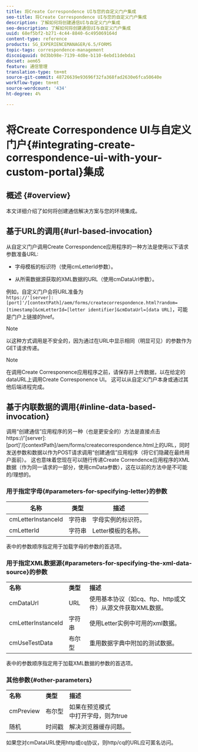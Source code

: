 ```yaml
---
title: 将Create Correspondence UI与您的自定义门户集成
seo-title: 将Create Correspondence UI与您的自定义门户集成
description: 了解如何将创建通信UI与自定义门户集成
seo-description: 了解如何将创建通信UI与自定义门户集成
uuid: 68ef5bf2-b271-4c44-8840-6c495069164d
content-type: reference
products: SG_EXPERIENCEMANAGER/6.5/FORMS
topic-tags: correspondence-management
discoiquuid: 0d3bb98e-7139-4d8e-b110-6ebd11debda1
docset: aem65
feature: 通信管理
translation-type: tm+mt
source-git-commit: 48726639e93696f32fa368fad2630e6fca50640e
workflow-type: tm+mt
source-wordcount: '434'
ht-degree: 4%

---
```



# 将Create Correspondence UI与自定义门户{#integrating-create-correspondence-ui-with-your-custom-portal}集成

## 概述 {#overview}

本文详细介绍了如何将创建通信解决方案与您的环境集成。

## 基于URL的调用{#url-based-invocation}

从自定义门户调用Create Correspondence应用程序的一种方法是使用以下请求参数准备URL:

* 字母模板的标识符（使用cmLetterId参数）。

* 从所需数据源获取的XML数据的URL（使用cmDataUrl参数）。

例如，自定义门户会将URL准备为\
`https://'[server]:[port]'/[contextPath]/aem/forms/createcorrespondence.html?random=[timestamp]&cmLetterId=[letter identifier]&cmDataUrl=[data URL]`，可能是门户上链接的href。

>[!NOTE]
>
>以这种方式调用是不安全的，因为通过在URL中显示相同（明显可见）的参数作为GET请求传递。

>[!NOTE]
>
>在调用Create Corresponence应用程序之前，请保存并上传数据，以在给定的dataURL上调用Create Corresponence UI。 这可以从自定义门户本身或通过其他后端进程完成。

## 基于内联数据的调用{#inline-data-based-invocation}

调用“创建通信”应用程序的另一种（也是更安全的）方法是直接点击https://&#39;[server]:[port]&#39;/[contextPath]/aem/forms/createcorrespondence.html上的URL，同时发送参数和数据以作为POST请求调用“创建通信”应用程序（将它们隐藏在最终用户面前）。 这也意味着您现在可以随行传递Create Correndence应用程序的XML数据（作为同一请求的一部分，使用cmData参数），这在以前的方法中是不可能的/理想的。

### 用于指定字母{#parameters-for-specifying-letter}的参数

| **名称** | **类型** | **描述** |
|---|---|---|
| cmLetterInstanceId | 字符串 | 字母实例的标识符。 |
| cmLetterId | 字符串 | Letter模板的名称。 |

表中的参数顺序指定用于加载字母的参数的首选项。

### 用于指定XML数据源{#parameters-for-specifying-the-xml-data-source}的参数

<table>
 <tbody>
  <tr>
   <td><strong>名称</strong></td> 
   <td><strong>类型</strong></td> 
   <td><strong>描述</strong></td> 
  </tr>
  <tr>
   <td>cmDataUrl<br /> </td> 
   <td>URL</td> 
   <td>使用基本协议（如cq、ftp、http或文件）从源文件获取XML数据。<br /> </td> 
  </tr>
  <tr>
   <td>cmLetterInstanceId</td> 
   <td>字符串</td> 
   <td>使用Letter实例中可用的xml数据。</td> 
  </tr>
  <tr>
   <td>cmUseTestData</td> 
   <td>布尔型</td> 
   <td>重用数据字典中附加的测试数据。</td> 
  </tr>
 </tbody>
</table>

表中的参数顺序指定用于加载XML数据的参数的首选项。

### 其他参数{#other-parameters}

<table>
 <tbody>
  <tr>
   <td><strong>名称</strong></td> 
   <td><strong>类型</strong></td> 
   <td><strong>描述</strong></td> 
  </tr>
  <tr>
   <td>cmPreview<br /> </td> 
   <td>布尔型</td> 
   <td>如果在预览模式<br />中打开字母，则为true </td> 
  </tr>
  <tr>
   <td>随机</td> 
   <td>时间戳</td> 
   <td>解决浏览器缓存问题。</td> 
  </tr>
 </tbody>
</table>

如果您对cmDataURL使用http或cq协议，则http/cq的URL应可匿名访问。

